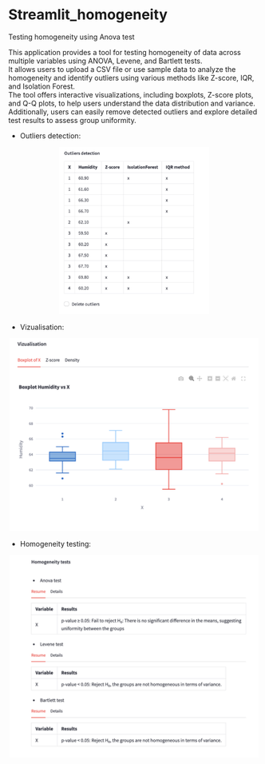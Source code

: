 # Streamlit_homogeneity
Testing homogeneity using Anova test

This application provides a tool for testing homogeneity of data across multiple variables using ANOVA, Levene, and Bartlett tests.\
It allows users to upload a CSV file or use sample data to analyze the homogeneity and identify outliers using various methods like Z-score, IQR, and Isolation Forest.\
The tool offers interactive visualizations, including boxplots, Z-score plots, and Q-Q plots, to help users understand the data distribution and variance. Additionally, users can easily remove detected outliers and explore detailed test results to assess group uniformity.

 - Outliers detection:
<p align="center"><img src="Screenshot 2024-09-03 at 06.52.16.png" width="300"></p>

 - Vizualisation:
<p align="center"><img src="Screenshot 2024-09-03 at 06.52.37.png" width="500"></p>

 - Homogeneity testing:
<p align="center"><img src="Screenshot 2024-09-03 at 06.52.46.png" width="500"></p>
